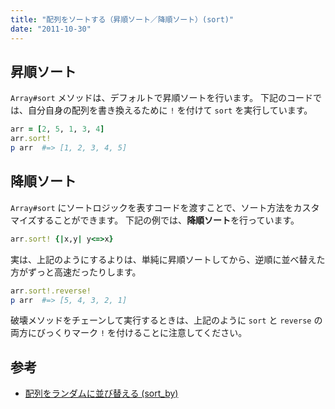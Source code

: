 ```yaml
---
title: "配列をソートする（昇順ソート／降順ソート）(sort)"
date: "2011-10-30"
---
```


昇順ソート
----

`Array#sort` メソッドは、デフォルトで昇順ソートを行います。
下記のコードでは、自分自身の配列を書き換えるために `!` を付けて `sort` を実行しています。

```ruby
arr = [2, 5, 1, 3, 4]
arr.sort!
p arr  #=> [1, 2, 3, 4, 5]
```

降順ソート
----

`Array#sort` にソートロジックを表すコードを渡すことで、ソート方法をカスタマイズすることができます。
下記の例では、**降順ソート**を行っています。

```ruby
arr.sort! {|x,y| y<=>x}
```

実は、上記のようにするよりは、単純に昇順ソートしてから、逆順に並べ替えた方がずっと高速だったりします。

```ruby
arr.sort!.reverse!
p arr  #=> [5, 4, 3, 2, 1]
```

破壊メソッドをチェーンして実行するときは、上記のように `sort` と `reverse` の両方にびっくりマーク `!` を付けることに注意してください。


参考
----

* [配列をランダムに並び替える (sort_by)](sort-randomly.html)


